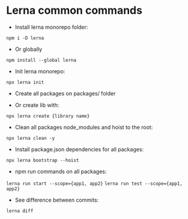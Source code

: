 # Lerna common commands

- Install lerna monorepo folder:

``npm i -D lerna``

- Or globally

``npm install --global lerna``


- Init lerna monorepo:

``npx lerna init``

- Create all packages on packages/ folder

- Or create lib with:

``npx lerna create {library name}``

- Clean all packages node_modules and hoist to the root:

``npx lerna clean -y``

- Install package.json dependencies for all packages:

``npx lerna bootstrap --hoist``

- npm run commands on all packages:

``lerna run start --scope={app1, app2}``
``lerna run test --scope={app1, app2}``

- See difference between commits:

``lerna diff``
